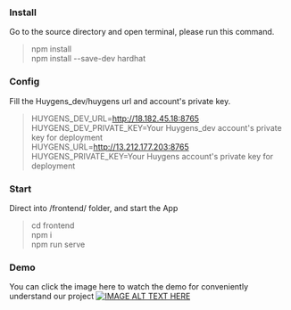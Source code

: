 ### Install
Go to the source directory and open terminal, please run this command.<br>
> npm install<br>
> npm install --save-dev hardhat

### Config
Fill the Huygens\_dev/huygens url and account's private key.<br> 
> HUYGENS\_DEV\_URL=http://18.182.45.18:8765<br>
> HUYGENS\_DEV\_PRIVATE\_KEY=Your Huygens_dev account's private key for deployment<br>
> HUYGENS\_URL=http://13.212.177.203:8765<br>
> HUYGENS\_PRIVATE\_KEY=Your Huygens account's private key for deployment<br>

### Start
Direct into /frontend/ folder, and start the App<br>
> cd frontend<br>
> npm i<br>
> npm run serve<br>

### Demo
You can click the image here to watch the demo for conveniently understand our project
[![IMAGE ALT TEXT HERE](https://img.youtube.com/vi/1o9b4yZUucg/0.jpg)](https://www.youtube.com/watch?v=1o9b4yZUucg)
